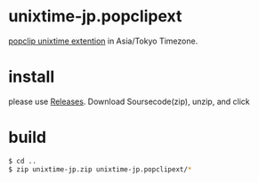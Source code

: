 unixtime-jp.popclipext
====

[popclip unixtime extention](https://github.com/pilotmoon/PopClip-Extensions/blob/master/extensions/UnixTime.popclipextz) in Asia/Tokyo Timezone.

# install
please use [Releases](https://github.com/legnoh/unixtime-jp.popclipext/releases).
Download Soursecode(zip), unzip, and click

# build
```sh
$ cd ..
$ zip unixtime-jp.zip unixtime-jp.popclipext/*
```
